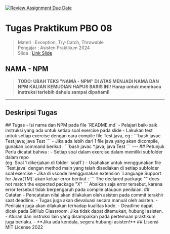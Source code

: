 [![Review Assignment Due Date](https://classroom.github.com/assets/deadline-readme-button-22041afd0340ce965d47ae6ef1cefeee28c7c493a6346c4f15d667ab976d596c.svg)](https://classroom.github.com/a/FFvQVoU4)
# Tugas Praktikum PBO 08
> Materi : Exception, Try-Catch, Throwable  
> Pengajar : Asisten Praktikum 2024  
> Slide : [Link Slide](https://praktikum-tiunpad-2023.github.io/materi-pbo-07)
## NAMA - NPM
> **TODO: UBAH TEKS "NAMA - NPM" DI ATAS MENJADI NAMA DAN NPM KALIAN KEMUDIAN HAPUS BARIS INI!**
**Harap untuk membaca instruksi terlebih dahulu sampai dipahami!**
---
## Deskripsi Tugas
<DESKRIPSI>
## Tugas
- Isi nama dan NPM pada file `README.md`
- Pelajari baik-baik instruksi yang ada untuk setiap soal exercise pada slide
- Lakukan test untuk setiap exercise dengan cara compile file Test.java, eg :
```bash
javac Test.java; java Test
```
- Jika ada lebih dari 1 file java yang akan dicompile, gunakan command berikut :
```bash
javac *.java; java Test
```
---
## Petunjuk
Perlu dicatat bahwa :
- Setiap soal dalam exercise dalam memiliki subfolder dalam repo <br> (eg. Soal 1 dikerjakan di folder `soal1`)
- Usahakan untuk menggunakan file `Test.java` dengan method main yang telah disediakan di setiap subfolder soal exercise
- Jika di vscode menggunakan extension `Language Support for Java(TM)` akan keluar error berikut :
  ```
  The declared package "" does not match the expected package "X"
  ```
  Abaikan saja error tersebut, karena error tersebut tidak berpengaruh pada compile ataupun penilaian.
## Catatan
- Pencatatan nilai akan dilakukan oleh asisten pada commit terakhir saat deadline.
- Tugas juga akan dievaluasi secara manual oleh asisten.
- Penilaian juga akan dilakukan terhadap kualitas kode.
- Deadline dapat dicek pada GitHub Classroom. Jika tidak dapat ditemukan, hubungi asisten.
- Aturan dan instruksi lain yang disampaikan pada pertemuan praktikum juga berlaku.
- **Jika ada kendala, segera hubungi asisten!**
## Lisensi
MIT License 2022